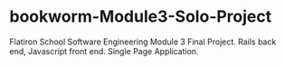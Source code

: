 # bookworm-Module3-Solo-Project
Flatiron School Software Engineering Module 3 Final Project. Rails back end, Javascript front end. Single Page Application.

